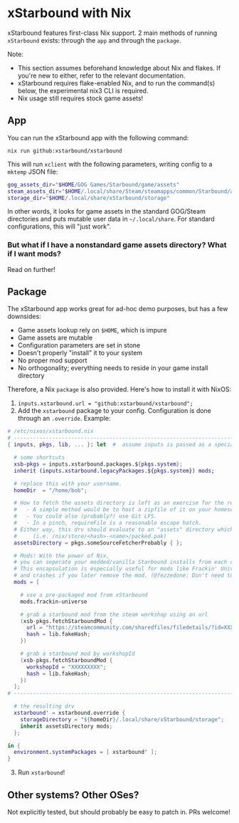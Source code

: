 # xStarbound with Nix

xStarbound features first-class Nix support. 2 main methods of running `xStarbound` exists: through the `app` and through the `package`.

Note:
- This section assumes beforehand knowledge about Nix and flakes. If you're new to either, refer to the relevant documentation.
- xStarbound requires flake-enabled Nix, and to run the command(s) below, the experimental nix3 CLI is required.
- Nix usage still requires stock game assets!

## App

You can run the xStarbound app with the following command:

```
nix run github:xstarbound/xstarbound
```

This will run `xclient` with the following parameters, writing config to a `mktemp` JSON file:
```bash
gog_assets_dir="$HOME/GOG Games/Starbound/game/assets"
steam_assets_dir="$HOME/.local/share/Steam/steamapps/common/Starbound/assets"
storage_dir="$HOME/.local/share/xStarbound/storage"
```
In other words, it looks for game assets in the standard GOG/Steam directories and puts mutable user data in `~/.local/share`. For standard configurations,
this will "just work".

### But what if I have a nonstandard game assets directory? What if I want mods?

Read on further!

## Package

The xStarbound app works great for ad-hoc demo purposes, but has a few downsides:
- Game assets lookup rely on `$HOME`, which is impure 
- Game assets are mutable
- Configuration parameters are set in stone
- Doesn't properly "install" it to your system
- No proper mod support
- No orthogonality; everything needs to reside in your game install directory

Therefore, a Nix `package` is also provided. Here's how to install it with NixOS:

1. `inputs.xstarbound.url = "github:xstarbound/xstarbound";`
2. Add the `xstarbound` package to your config. Configuration is done through an `.override`. Example:
  ```nix
  # /etc/nixos/xstarbound.nix
  # ----------------------------------------------------------------------------
  { inputs, pkgs, lib, ... }: let  #  assume inputs is passed as a specialArg

    # some shortcuts
    xsb-pkgs = inputs.xstarbound.packages.${pkgs.system};
    inherit (inputs.xstarbound.legacyPackages.${pkgs.system}) mods;

    # replace this with your username.
    homeDir  = "/home/bob";

    # How to fetch the assets directory is left as an exercise for the reader.
    #   - A simple method would be to host a zipfile of it on your homeserver/cloud storage and then pkgs.fetchzip it.
    #   - You could also (probably?) use Git LFS.
    #   - In a pinch, requireFile is a reasonable escape hatch.
    # Either way, this drv should evaluate to an "assets" directory which contains the file "packed.pak".
    #     (i.e. /nix/store/<hash>-<name>/packed.pak)
    assetsDirectory = pkgs.someSourceFetcherProbably { };

    # Mods! With the power of Nix, 
    # you can seperate your modded/vanilla Starbound installs from each other! :-)
    # This encapsulation is especially useful for mods like Frackin' Universe which permanently changes mutable user state,
    # and crashes if you later remove the mod. (@fezzedone: Don't need to worry about that anymore with xStarbound though.)
    mods = [

      # use a pre-packaged mod from xStarbound
      mods.frackin-universe 

      # grab a starbound mod from the steam workshop using an url
      (xsb-pkgs.fetchStarboundMod {
        url = "https://steamcommunity.com/sharedfiles/filedetails/?id=XXXXXXXXX";
        hash = lib.fakeHash;
      })

      # grab a starbound mod by workshopId
      (xsb-pkgs.fetchStarboundMod {
        workshopId = "XXXXXXXXX";
        hash = lib.fakeHash;
      })
    ];
  # ----------------------------------------------------------------------------

    # the resulting drv 
    xstarbound' = xstarbound.override { 
      storageDirectory = "${homeDir}/.local/share/xStarbound/storage";
      inherit assetsDirectory mods;
    };

  in {
    environment.systemPackages = [ xstarbound' ];
  }
  ```
3. Run `xstarbound`!

## Other systems? Other OSes?

Not explicitly tested, but should probably be easy to patch in. PRs welcome!

